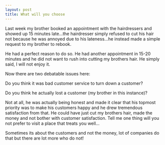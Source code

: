 ```yaml
---
layout: post
title: What will you choose
---
```


Last week my brother booked an appointment with the hairdressers and showed up 15 minutes late...the hairdresser simply refused to cut his hair not because he was annoyed due to his lateness...he instead made a simple request to my brother to rebook.

He had a perfect reason to do so. He had another appointment in 15-20 minutes and he did not want to rush into cutting my brothers hair. He simply said, I will not enjoy it.

Now there are two debatable issues here:

Do you think it was bad customer service to turn down a customer?

Do you think he actually lost a customer (my brother in this instance)?

Not at all, he was actually being honest and made it clear that his topmost priority was to make his customers happy and he drew tremendous satisfaction from that. He could have just cut my brothers hair, made the money and not bother with customer satisfaction. Tell me one thing will you not prefer to visit a place that treats you well...

Sometimes its about the customers and not the money, lot of companies do that but there are lot more who do not!
